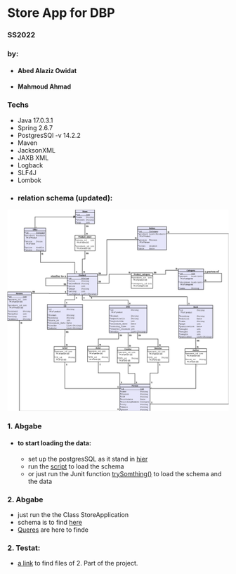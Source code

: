 # Store App for DBP

### SS2022

### by:

* #### Abed Alaziz Owidat
* #### Mahmoud Ahmad

### Techs

* Java 17.0.3.1
* Spring 2.6.7
* PostgresSQl -v 14.2.2
* Maven
* JacksonXML
* JAXB XML
* Logback
* SLF4J
* Lombok
* ### relation schema (updated):

![UML](src/main/resources/Part_2/media.png)

### 1. Abgabe

* #### to start loading the data:
    - set up the postgresSQL as it stand in [hier](src/main/resources/application.properties)
    - run the [script](src/main/resources/schema.sql) to load the schema
    - or just run the Junit function [trySomthing()](src/test/java/com/dpb/store/StoreApplicationTests.java) to load the
      schema and the data

### 2. Abgabe

- just run the the Class StoreApplication
- schema is to find [here](src/main/resources/schema.sql)
- [Queres](src/main/resources/Part_2/Part_2.md) are here to finde


### 2. Testat:
- [a link](https://github.com/aowidat/DBP-G14/tree/Part_2/src/main/resources/Part_2) to find files of 2. Part of the project.

